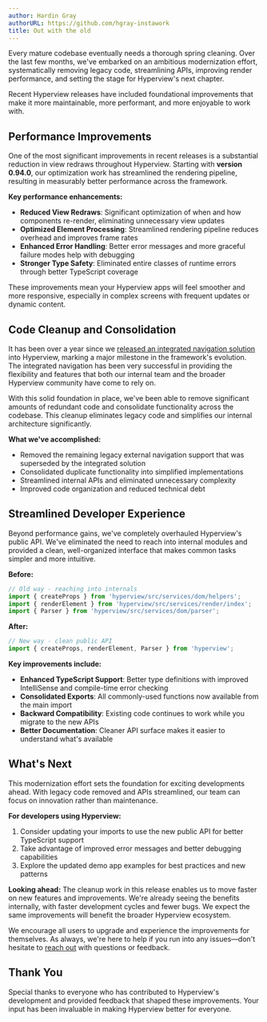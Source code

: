 ```yaml
---
author: Hardin Gray
authorURL: https://github.com/hgray-instawork
title: Out with the old
---
```


Every mature codebase eventually needs a thorough spring cleaning. Over the last few months, we've embarked on an ambitious modernization effort, systematically removing legacy code, streamlining APIs, improving render performance, and setting the stage for Hyperview's next chapter.

Recent Hyperview releases have included foundational improvements that make it more maintainable, more performant, and more enjoyable to work with.

## Performance Improvements

One of the most significant improvements in recent releases is a substantial reduction in view redraws throughout Hyperview. Starting with **version 0.94.0**, our optimization work has streamlined the rendering pipeline, resulting in measurably better performance across the framework.

**Key performance enhancements:**
- **Reduced View Redraws**: Significant optimization of when and how components re-render, eliminating unnecessary view updates
- **Optimized Element Processing**: Streamlined rendering pipeline reduces overhead and improves frame rates
- **Enhanced Error Handling**: Better error messages and more graceful failure modes help with debugging
- **Stronger Type Safety**: Eliminated entire classes of runtime errors through better TypeScript coverage

These improvements mean your Hyperview apps will feel smoother and more responsive, especially in complex screens with frequent updates or dynamic content.

## Code Cleanup and Consolidation

It has been over a year since we [released an integrated navigation solution](https://hyperview.org/blog/2024/05/14/Hyperview-Navigation) into Hyperview, marking a major milestone in the framework's evolution. The integrated navigation has been very successful in providing the flexibility and features that both our internal team and the broader Hyperview community have come to rely on.

With this solid foundation in place, we've been able to remove significant amounts of redundant code and consolidate functionality across the codebase. This cleanup eliminates legacy code and simplifies our internal architecture significantly.

**What we've accomplished:**
- Removed the remaining legacy external navigation support that was superseded by the integrated solution
- Consolidated duplicate functionality into simplified implementations
- Streamlined internal APIs and eliminated unnecessary complexity
- Improved code organization and reduced technical debt

## Streamlined Developer Experience

Beyond performance gains, we've completely overhauled Hyperview's public API. We've eliminated the need to reach into internal modules and provided a clean, well-organized interface that makes common tasks simpler and more intuitive.

**Before:**
```typescript
// Old way - reaching into internals
import { createProps } from 'hyperview/src/services/dom/helpers';
import { renderElement } from 'hyperview/src/services/render/index';
import { Parser } from 'hyperview/src/services/dom/parser';
```

**After:**
```typescript
// New way - clean public API
import { createProps, renderElement, Parser } from 'hyperview';
```

**Key improvements include:**
- **Enhanced TypeScript Support**: Better type definitions with improved IntelliSense and compile-time error checking
- **Consolidated Exports**: All commonly-used functions now available from the main import
- **Backward Compatibility**: Existing code continues to work while you migrate to the new APIs
- **Better Documentation**: Cleaner API surface makes it easier to understand what's available


## What's Next

This modernization effort sets the foundation for exciting developments ahead. With legacy code removed and APIs streamlined, our team can focus on innovation rather than maintenance.

**For developers using Hyperview:**
1. Consider updating your imports to use the new public API for better TypeScript support
2. Take advantage of improved error messages and better debugging capabilities
3. Explore the updated demo app examples for best practices and new patterns

**Looking ahead:**
The cleanup work in this release enables us to move faster on new features and improvements. We're already seeing the benefits internally, with faster development cycles and fewer bugs. We expect the same improvements will benefit the broader Hyperview ecosystem.

We encourage all users to upgrade and experience the improvements for themselves. As always, we're here to help if you run into any issues—don't hesitate to [reach out](https://github.com/Instawork/hyperview/issues) with questions or feedback.

## Thank You

Special thanks to everyone who has contributed to Hyperview's development and provided feedback that shaped these improvements. Your input has been invaluable in making Hyperview better for everyone.
